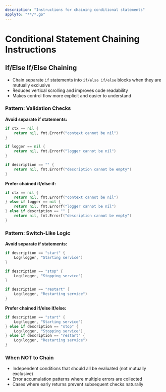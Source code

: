 ```yaml
---
description: "Instructions for chaining conditional statements"
applyTo: "**/*.go"
---
```

# Conditional Statement Chaining Instructions

## If/Else If/Else Chaining

- Chain separate `if` statements into `if/else if/else` blocks when they are mutually exclusive
- Reduces vertical scrolling and improves code readability
- Makes control flow more explicit and easier to understand

### Pattern: Validation Checks

**Avoid separate if statements:**
```go
if ctx == nil {
    return nil, fmt.Errorf("context cannot be nil")
}

if logger == nil {
    return nil, fmt.Errorf("logger cannot be nil")
}

if description == "" {
    return nil, fmt.Errorf("description cannot be empty")
}
```

**Prefer chained if/else if:**
```go
if ctx == nil {
    return nil, fmt.Errorf("context cannot be nil")
} else if logger == nil {
    return nil, fmt.Errorf("logger cannot be nil")
} else if description == "" {
    return nil, fmt.Errorf("description cannot be empty")
}
```

### Pattern: Switch-Like Logic

**Avoid separate if statements:**
```go
if description == "start" {
    Log(logger, "Starting service")
}

if description == "stop" {
    Log(logger, "Stopping service")
}

if description == "restart" {
    Log(logger, "Restarting service")
}
```

**Prefer chained if/else if/else:**
```go
if description == "start" {
    Log(logger, "Starting service")
} else if description == "stop" {
    Log(logger, "Stopping service")
} else if description == "restart" {
    Log(logger, "Restarting service")
}
```

### When NOT to Chain

- Independent conditions that should all be evaluated (not mutually exclusive)
- Error accumulation patterns where multiple errors are collected
- Cases where early returns prevent subsequent checks naturally
